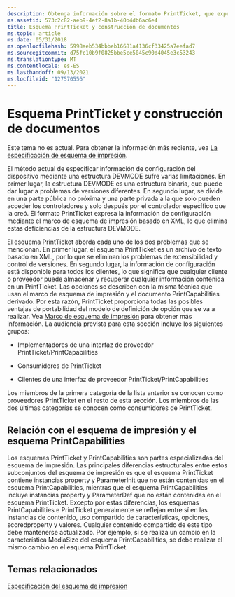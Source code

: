 ```yaml
---
description: Obtenga información sobre el formato PrintTicket, que expresa información de configuración mediante el marco de esquema de impresión basado en XML.
ms.assetid: 573c2c82-aeb9-4ef2-8a1b-40b4db6ac6e4
title: Esquema PrintTicket y construcción de documentos
ms.topic: article
ms.date: 05/31/2018
ms.openlocfilehash: 5998aeb534bbbeb16681a4136cf33425a7eefad7
ms.sourcegitcommit: d75fc10b9f0825bbe5ce5045c90d4045e3c53243
ms.translationtype: MT
ms.contentlocale: es-ES
ms.lasthandoff: 09/13/2021
ms.locfileid: "127570556"
---
```

# <a name="printticket-schema-and-document-construction"></a>Esquema PrintTicket y construcción de documentos

Este tema no es actual. Para obtener la información más reciente, vea [La especificación de esquema de impresión](https://download.microsoft.com/download/D/E/C/DECA6E6B-3E81-48E7-B7EF-6D92A547D03C/print-schema-spec-2-0.zip).

El método actual de especificar información de configuración del dispositivo mediante una estructura DEVMODE sufre varias limitaciones. En primer lugar, la estructura DEVMODE es una estructura binaria, que puede dar lugar a problemas de versiones diferentes. En segundo lugar, se divide en una parte pública no próxima y una parte privada a la que solo pueden acceder los controladores y solo después por el controlador específico que la creó. El formato PrintTicket expresa la información de configuración mediante el marco de esquema de impresión basado en XML, lo que elimina estas deficiencias de la estructura DEVMODE.

El esquema PrintTicket aborda cada uno de los dos problemas que se mencionan. En primer lugar, el esquema PrintTicket es un archivo de texto basado en XML, por lo que se eliminan los problemas de extensibilidad y control de versiones. En segundo lugar, la información de configuración está disponible para todos los clientes, lo que significa que cualquier cliente o proveedor puede almacenar y recuperar cualquier información contenida en un PrintTicket. Las opciones se describen con la misma técnica que usan el marco de esquema de impresión y el documento PrintCapabilities derivado. Por esta razón, PrintTicket proporciona todas las posibles ventajas de portabilidad del modelo de definición de opción que se va a realizar. Vea [Marco de esquema de impresión](print-schema-framework.md) para obtener más información. La audiencia prevista para esta sección incluye los siguientes grupos:

-   Implementadores de una interfaz de proveedor PrintTicket/PrintCapabilities

-   Consumidores de PrintTicket

-   Clientes de una interfaz de proveedor PrintTicket/PrintCapabilities

Los miembros de la primera categoría de la lista anterior se conocen como proveedores PrintTicket en el resto de esta sección. Los miembros de las dos últimas categorías se conocen como consumidores de PrintTicket.

## <a name="relationship-to-print-schema-and-printcapabilities-schema"></a>Relación con el esquema de impresión y el esquema PrintCapabilities

Los esquemas PrintTicket y PrintCapabilities son partes especializadas del esquema de impresión. Las principales diferencias estructurales entre estos subconjuntos del esquema de impresión es que el esquema PrintTicket contiene instancias property y ParameterInit que no están contenidas en el esquema PrintCapabilities, mientras que el esquema PrintCapabilities incluye instancias property y ParameterDef que no están contenidas en el esquema PrintTicket. Excepto por estas diferencias, los esquemas PrintCapabilities e PrintTicket generalmente se reflejan entre sí en las instancias de contenido, uso compartido de características, opciones, scoredproperty y valores. Cualquier contenido compartido de este tipo debe mantenerse actualizado. Por ejemplo, si se realiza un cambio en la característica MediaSize del esquema PrintCapabilities, se debe realizar el mismo cambio en el esquema PrintTicket.

## <a name="related-topics"></a>Temas relacionados

<dl> <dt>

[Especificación del esquema de impresión](https://download.microsoft.com/download/D/E/C/DECA6E6B-3E81-48E7-B7EF-6D92A547D03C/print-schema-spec-2-0.zip)
</dt> </dl>

 

 



